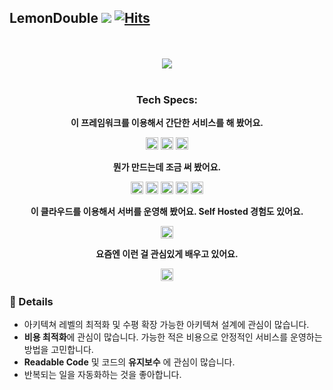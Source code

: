 ## LemonDouble ![](https://komarev.com/ghpvc/?username=Lemondouble&color=green&label=Profile+views) [![Hits](https://hits.seeyoufarm.com/api/count/incr/badge.svg?url=https%3A%2F%2Fgithub.com%2FLemonDouble%2FLemondouble&count_bg=%2379C83D&title_bg=%23555555&icon=&icon_color=%23E7E7E7&title=hits&edge_flat=false)](https://hits.seeyoufarm.com)

<div align=center>

<br />
<br />
  <img src="https://github-profile-trophy.vercel.app/?username=Lemondouble&column=4&margin-w=15&margin-h=15&theme=discord">
<br />
<br />
  
### Tech Specs:
  
  **이 프레임워크를 이용해서 간단한 서비스를 해 봤어요.**
  
  <code><img height="20" src="https://user-images.githubusercontent.com/31124212/213903133-d66f2f73-74b1-43c5-9935-8ab967ccd6fa.png"></code>
  <code><img height="20" src="https://user-images.githubusercontent.com/31124212/213903153-3aeaf0f4-4086-4b37-a508-c7ceb0ff64c9.png"></code>
  <code><img height="20" src="https://user-images.githubusercontent.com/31124212/213903183-731f72bc-739e-47d4-840a-c3de0932b265.png"></code>


  **뭔가 만드는데 조금 써 봤어요.**
  
  <code><img height="20" src="https://user-images.githubusercontent.com/31124212/213902950-69f325e5-442d-43c7-8de2-ee937cff7f1f.png"></code>
  <code><img height="20" src="https://user-images.githubusercontent.com/31124212/213902962-b9ac6608-889f-4e17-86b2-16e6494f3070.png"></code>
  <code><img height="20" src="https://user-images.githubusercontent.com/31124212/213902993-13d82794-4c90-428d-955f-df83a35c190f.png"></code>
  <code><img height="20" src="https://user-images.githubusercontent.com/31124212/213903023-4c43e114-016c-4fc8-a75b-704a64513c04.png"></code>
  <code><img height="20" src="https://user-images.githubusercontent.com/31124212/213903048-973b3d76-4ddd-4325-9b15-141ac1ad047d.png"></code>
  
  **이 클라우드를 이용해서 서버를 운영해 봤어요. Self Hosted 경험도 있어요.**

  <code><img height="20" src="https://user-images.githubusercontent.com/31124212/213903277-e8107a27-2f56-4ab3-b9e4-5d6d4c4b6505.png"></code>
  
  **요즘엔 이런 걸 관심있게 배우고 있어요.**
  
  <code><img height="20" src="https://user-images.githubusercontent.com/31124212/213903229-fe5b3716-83ed-4acc-9998-3dd8b788bea6.png"></code>
  
</div>

### 📝 Details
- 아키텍쳐 레벨의 최적화 및 수평 확장 가능한 아키텍쳐 설계에 관심이 많습니다.
- **비용 최적화**에 관심이 많습니다. 가능한 적은 비용으로 안정적인 서비스를 운영하는 방법을 고민합니다.
- **Readable Code** 및 코드의 **유지보수** 에 관심이 많습니다.
- 반복되는 일을 자동화하는 것을 좋아합니다.
